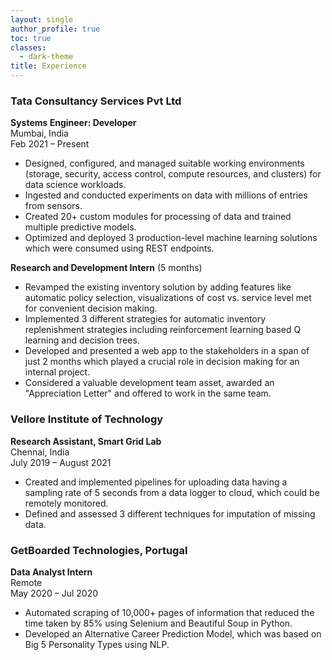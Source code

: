 ```yaml
---
layout: single
author_profile: true
toc: true
classes:
  - dark-theme
title: Experience
---
```


### Tata Consultancy Services Pvt Ltd
**Systems Engineer: Developer**  
Mumbai, India  
Feb 2021 – Present

- Designed, configured, and managed suitable working environments (storage, security, access control, compute resources, and clusters) for data science workloads.
- Ingested and conducted experiments on data with millions of entries from sensors.
- Created 20+ custom modules for processing of data and trained multiple predictive models.
- Optimized and deployed 3 production-level machine learning solutions which were consumed using REST endpoints.

**Research and Development Intern** (5 months)

- Revamped the existing inventory solution by adding features like automatic policy selection, visualizations of cost vs. service level met for convenient decision making.
- Implemented 3 different strategies for automatic inventory replenishment strategies including reinforcement learning based Q learning and decision trees.
- Developed and presented a web app to the stakeholders in a span of just 2 months which played a crucial role in decision making for an internal project.
- Considered a valuable development team asset, awarded an "Appreciation Letter" and offered to work in the same team.

### Vellore Institute of Technology
**Research Assistant, Smart Grid Lab**  
Chennai, India  
July 2019 – August 2021

- Created and implemented pipelines for uploading data having a sampling rate of 5 seconds from a data logger to cloud, which could be remotely monitored.
- Defined and assessed 3 different techniques for imputation of missing data.

### GetBoarded Technologies, Portugal
**Data Analyst Intern**  
Remote  
May 2020 – Jul 2020

- Automated scraping of 10,000+ pages of information that reduced the time taken by 85% using Selenium and Beautiful Soup in Python.
- Developed an Alternative Career Prediction Model, which was based on Big 5 Personality Types using NLP.
